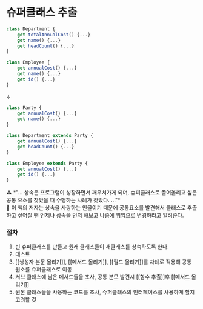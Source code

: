 # 슈퍼클래스 추출

```jsx
class Department {
	get totalAnnualCost() {...}
	get name() {...}
	get headCount() {...}
}

class Employee {
	get annualCost() {...}
	get name() {...}
	get id() {...}
}
```

↓

```jsx
class Party {
	get annualCost() {...}
	get name() {...}
}

class Department extends Party {
	get annualCost() {...}
	get headCount() {...}
}

class Employee extends Party {
	get annualCost() {...}
	get id() {...}
}
```

<aside>
⚠️ *"... 상속은 프로그램이 성장하면서 깨우쳐가게 되며, 슈퍼클래스로 끌어올리고 싶은 공통 요소를 찾았을 때 수행하는 사례가 잦았다. ..."*

</aside>

<aside>
💬 이 책의 저자는 상속을 사랑하는 인물이기 때문에 공통요소를 발견해서 클래스로 추출하고 싶어질 땐 언제나 상속을 먼저 해보고 나중에 위임으로 변경하라고 알려준다.

</aside>

### 절차

1. 빈 슈퍼클래스를 만들고 원래 클래스들이 새클래스를 상속하도록 한다.
2. 테스트
3. [[생성자 본문 올리기]], [[메서드 올리기]], [[필드 올리기]]를 차례로 적용해 공통 원소를 슈퍼클래스로 이동
4. 서브 클래스에 남은 메서드들을 초사, 공통 분모 발견시 [[함수 추출]]후 [[메서드 올리기]]
5. 원본 클래스들을 사용하는 코드를 조사, 슈퍼클래스의 인터페이스를 사용하게 할지 고려할 것
